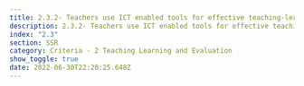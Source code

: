 ```yaml
---
title: 2.3.2- Teachers use ICT enabled tools for effective teaching-learning process.
description: 2.3.2- Teachers use ICT enabled tools for effective teaching-learning process.
index: "2.3"
section: SSR
category: Criteria - 2 Teaching Learning and Evaluation
show_toggle: true
date: 2022-06-30T22:20:25.648Z
---
```

